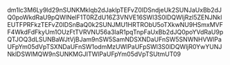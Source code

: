 dm1lc3M6Ly9ld29nSUNKMklqb2dJaklpTEFvZ0lDSndjeUk2SUNJaUxBb2dJQ0poWkdRaU9pQWlNelF1T0RZdU16Z3VNVE16SWl3S0lDQWljRzl5ZENJNklEUTFPRFkzTEFvZ0lDSnBaQ0k2SUNJMU1HRTRObU5oTXkwNU9HSmxMVFF4WkdFdFkyUm1OUzFtTVRVNU56a3laR1pqTnpFaUxBb2dJQ0poYVdRaU9pQTJOQ3dLSUNBaWJtVjBJam9nSW5SamNDSXNDaUFnSW5SNWNHVWlPaUFpYm05dVpTSXNDaUFnSW1odmMzUWlPaUFpSWl3S0lDQWljR0YwYUNJNklDSWlMQW9nSUNKMGJITWlPaUFpYm05dVpTSUtmUT09